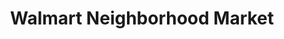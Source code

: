 ---
title: "Walmart Neighborhood Market"
url: /escondido/walmart-neighborhood-market/
shop: supermarket
---